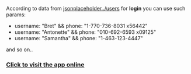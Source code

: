 According to data from <a href="https://jsonplaceholder.typicode.com/users" target="_blank" >jsonplaceholder../users</a> for <b>login</b> you can use such params:
<ul>
<li>username: "Bret" && phone: "1-770-736-8031 x56442"</li>
<li>username: "Antonette" && phone: "010-692-6593 x09125"</li>
<li>username: "Samantha" && phone: "1-463-123-4447"</li>
</ul>
and so on..

<a href="https://vue-test-task-smoky.vercel.app/"><h3>Click to visit the app online</h3></a>
